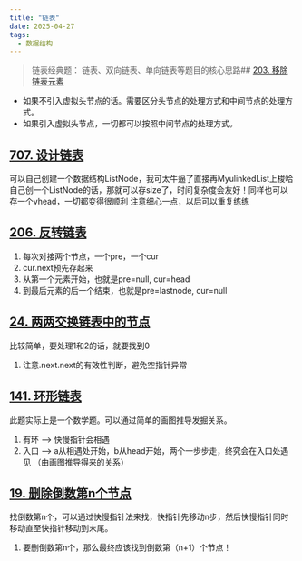 ```yaml
---
title: "链表"
date: 2025-04-27
tags:
  - 数据结构
---
```

> 链表经典题： 链表、双向链表、单向链表等题目的核心思路## [203. 移除链表元素](https://leetcode.cn/problems/remove-linked-list-elements/description/)

* 如果不引入虚拟头节点的话。需要区分头节点的处理方式和中间节点的处理方式。
* 如果引入虚拟头节点，一切都可以按照中间节点的处理方式。

## [707. 设计链表](https://leetcode.cn/problems/design-linked-list/)
可以自己创建一个数据结构ListNode，我可太牛逼了直接再MyulinkedList上梭哈
自己创一个ListNode的话，那就可以存size了，时间复杂度会友好！同样也可以存一个vhead，一切都变得很顺利
注意细心一点，以后可以重复练练

## [206. 反转链表](https://leetcode.cn/problems/reverse-linked-list/description/)
1. 每次对接两个节点，一个pre，一个cur
2. cur.next预先存起来
3. 从第一个元素开始，也就是pre=null, cur=head 
4. 到最后元素的后一个结束，也就是pre=lastnode, cur=null 

## [24. 两两交换链表中的节点](https://leetcode.cn/problems/swap-nodes-in-pairs/description/)
比较简单，要处理1和2的话，就要找到0
1. 注意.next.next的有效性判断，避免空指针异常

## [141. 环形链表](https://leetcode.cn/problems/linked-list-cycle-ii/description/)
此题实际上是一个数学题。可以通过简单的画图推导发掘关系。
1. 有环 --> 快慢指针会相遇
2. 入口 --> a从相遇处开始，b从head开始，两个一步步走，终究会在入口处遇见 （由画图推导得来的关系）

## [19. 删除倒数第n个节点]()
找倒数第n个，可以通过快慢指针法来找，快指针先移动n步，然后快慢指针同时移动直至快指针移动到末尾。
1. 要删倒数第n个，那么最终应该找到倒数第（n+1）个节点！
